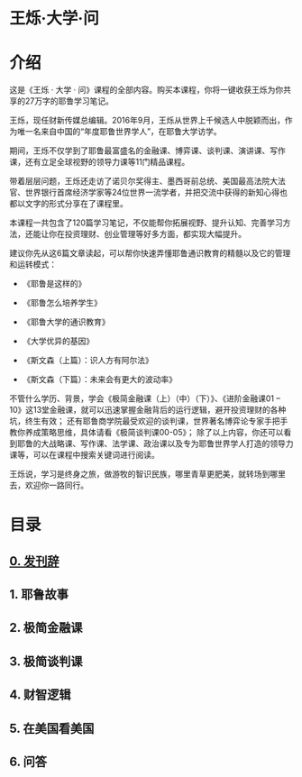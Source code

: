 # 王烁·大学·问

# 介绍

这是《王烁 · 大学 · 问》课程的全部内容。购买本课程，你将一键收获王烁为你共享的27万字的耶鲁学习笔记。

王烁，现任财新传媒总编辑。2016年9月，王烁从世界上千候选人中脱颖而出，作为唯一名来自中国的“年度耶鲁世界学人”，在耶鲁大学访学。

期间，王烁不仅学到了耶鲁最富盛名的金融课、博弈课、谈判课、演讲课、写作课，还有立足全球视野的领导力课等11门精品课程。

带着层层问题，王烁还走访了诺贝尔奖得主、墨西哥前总统、美国最高法院大法官、世界银行首席经济学家等24位世界一流学者，并把交流中获得的新知心得也都以文字的形式分享在了课程里。

本课程一共包含了120篇学习笔记，不仅能帮你拓展视野、提升认知、完善学习方法，还能让你在投资理财、创业管理等好多方面，都实现大幅提升。

建议你先从这6篇文章读起，可以帮你快速弄懂耶鲁通识教育的精髓以及它的管理和运转模式： 

- 《耶鲁是这样的》 

- 《耶鲁怎么培养学生》 

- 《耶鲁大学的通识教育》 

- 《大学优异的基因》 

- 《斯文森（上篇）：识人方有阿尔法》 

- 《斯文森（下篇）：未来会有更大的波动率》 


不管什么学历、背景，学会《极简金融课（上）（中）（下）》、《进阶金融课01 – 10》这13堂金融课，就可以迅速掌握金融背后的运行逻辑，避开投资理财的各种坑，终生有效； 还有耶鲁商学院最受欢迎的谈判课，世界著名博弈论专家手把手教你养成策略思维，具体请看《极简谈判课00-05》； 除了以上内容，你还可以看到耶鲁的大战略课、写作课、法学课、政治课以及专为耶鲁世界学人打造的领导力课等，可以在课程中搜索关键词进行阅读。 

王烁说，学习是终身之旅，做游牧的智识民族，哪里青草更肥美，就转场到哪里去，欢迎你一路同行。

# 目录

## [0. 发刊辞](发刊辞.md)

## 1. 耶鲁故事

## 2. 极简金融课

## 3. 极简谈判课

## 4. 财智逻辑

## 5. 在美国看美国

## 6. 问答

